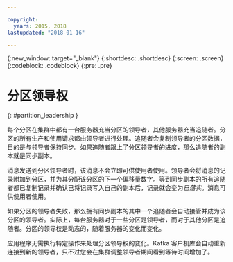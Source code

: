 ```yaml
---

copyright:
  years: 2015, 2018
lastupdated: "2018-01-16"

---
```


{:new_window: target="_blank"}
{:shortdesc: .shortdesc}
{:screen: .screen}
{:codeblock: .codeblock}
{:pre: .pre}


# 分区领导权
{: #partition_leadership }

每个分区在集群中都有一台服务器充当分区的领导者，其他服务器充当追随者。分区的所有生产和使用请求都由领导者进行处理。追随者会复制领导者的分区数据，目的是与领导者保持同步。如果追随者跟上了分区领导者的进度，那么追随者的副本就是同步副本。 

消息发送到分区领导者时，该消息不会立即可供使用者使用。领导者会将消息的记录附加到分区，并为其分配该分区的下一个偏移量数字。等到同步副本的所有追随者都已复制记录并确认已将记录写入自己的副本后，记录就会变为*已落实*。消息可供使用者使用。

如果分区的领导者失败，那么拥有同步副本的其中一个追随者会自动接管并成为该分区的领导者。实际上，每台服务器对于一些分区是领导者，而对于其他分区是追随者。分区的领导权是动态的，随着服务器的变化而变化。

应用程序无需执行特定操作来处理分区领导权的变化。Kafka 客户机库会自动重新连接到新的领导者，只不过您会在集群调整领导者期间看到等待时间增加了。
